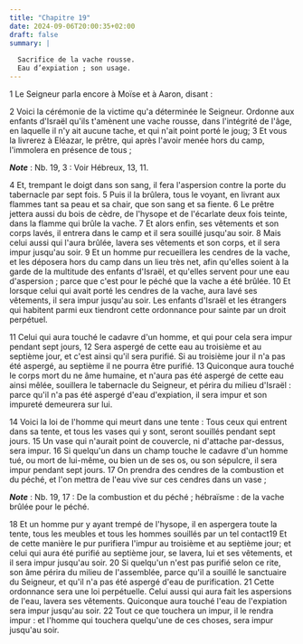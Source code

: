 ```yaml
---
title: "Chapitre 19"
date: 2024-09-06T20:00:35+02:00
draft: false
summary: |
  
  Sacrifice de la vache rousse.
  Eau d’expiation ; son usage.
---
```



1 Le Seigneur parla encore à Moïse et à Aaron, disant :


2 Voici la cérémonie de la victime qu'a déterminée le Seigneur. Ordonne aux enfants d'Israël qu'ils t'amènent une vache rousse, dans l'intégrité de l'âge, en laquelle il n'y ait aucune tache, et qui n'ait point porté le joug; 3 Et vous la livrerez à Eléazar, le prêtre, qui après l'avoir menée hors du camp, l'immolera en présence de tous ;

***Note*** :  Nb. 19, 3 : Voir Hébreux, 13, 11.

4 Et, trempant le doigt dans son sang, il fera l'aspersion contre la porte du tabernacle par sept fois. 5 Puis il la brûlera, tous le voyant, en livrant aux flammes tant sa peau et sa chair, que son sang et sa fiente. 6 Le prêtre jettera aussi du bois de cèdre, de l'hysope et de l'écarlate deux fois teinte, dans la flamme qui brûle la vache. 7 Et alors enfin, ses vêtements et son corps lavés, il entrera dans le camp et il sera souillé jusqu'au soir. 8 Mais celui aussi qui l'aura brûlée, lavera ses vêtements et son corps, et il sera impur jusqu'au soir. 9 Et un homme pur recueillera les cendres de la vache, et les déposera hors du camp dans un lieu très net, afin qu'elles soient à la garde de la multitude des enfants d'Israël, et qu'elles servent pour une eau d'aspersion ; parce que c'est pour le péché que la vache a été brûlée. 10 Et lorsque celui qui avait porté les cendres de la vache, aura lavé ses vêtements, il sera impur jusqu'au soir. Les enfants d'Israël et les étrangers qui habitent parmi eux tiendront
cette ordonnance pour sainte par un droit perpétuel.


11 Celui qui aura touché le cadavre d'un homme, et qui pour cela sera impur pendant sept jours, 12 Sera aspergé de cette eau au troisième et au septième jour, et c'est ainsi qu'il sera purifié. Si au troisième jour il n'a pas été aspergé, au septième il ne pourra être purifié. 13 Quiconque aura touché le corps mort du ne âme humaine, et n'aura pas été aspergé de cette eau ainsi mêlée, souillera le tabernacle du Seigneur, et périra du milieu d'Israël : parce qu'il n'a pas été aspergé d'eau d'expiation, il sera impur et son impureté demeurera sur lui.


14 Voici la loi de l'homme qui meurt dans une tente : Tous ceux qui entrent dans sa tente, et tous les vases qui y sont, seront souillés pendant sept jours. 15 Un vase qui n'aurait point de couvercle, ni d'attache par-dessus, sera impur. 16 Si quelqu'un dans un champ touche le cadavre d'un homme tué, ou mort de lui-même, ou bien un de ses os, ou son sépulcre, il sera impur pendant sept jours. 17 On prendra des cendres de la combustion et du péché, et l'on mettra de l'eau vive sur ces cendres dans un vase ;

***Note*** :  Nb. 19, 17 : De la combustion et du péché ; hébraïsme : de la vache brûlée pour le péché.

18 Et un homme pur y ayant trempé de l'hysope, il en aspergera toute la tente, tous les meubles et tous les hommes souillés par un tel contact19 Et de cette manière le pur purifiera l'impur au troisième et au septième jour; et celui qui aura été purifié au septième jour, se lavera, lui et ses vêtements, et il sera impur jusqu'au soir. 20 Si quelqu'un n'est pas purifié selon ce rite, son âme périra du milieu de l'assemblée, parce qu'il a souillé le sanctuaire du Seigneur, et qu'il n'a pas été aspergé d'eau de purification. 21 Cette ordonnance sera une loi perpétuelle. Celui aussi qui aura fait les aspersions de l'eau, lavera ses vêtements. Quiconque aura touché l'eau de l'expiation sera impur jusqu'au soir. 22 Tout ce que touchera un impur, il le rendra impur : et l'homme qui touchera quelqu'une de ces choses, sera impur jusqu'au soir.


